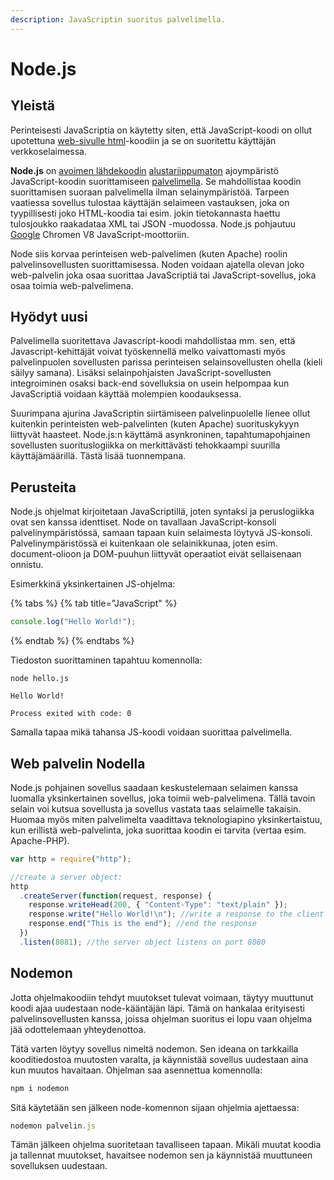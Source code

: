 ```yaml
---
description: JavaScriptin suoritus palvelimella.
---
```


# Node.js

## Yleistä

Perinteisesti JavaScriptia on käytetty siten, että JavaScript-koodi on ollut upotettuna [web-sivulle html](https://fi.wikipedia.org/wiki/Html)-koodiin ja se on suoritettu käyttäjän verkkoselaimessa. 

**Node.js** on [avoimen lähdekoodin](https://fi.wikipedia.org/wiki/Avoin_l%C3%A4hdekoodi) [alustariippumaton](https://fi.wikipedia.org/wiki/Alustariippumaton) ajoympäristö JavaScript-koodin suorittamiseen [palvelimella](https://fi.wikipedia.org/wiki/Palvelin). Se mahdollistaa koodin suorittamisen suoraan palvelimella ilman selainympäristöä. Tarpeen vaatiessa sovellus tulostaa käyttäjän selaimeen vastauksen, joka on tyypillisesti joko HTML-koodia tai esim. jokin tietokannasta haettu tulosjoukko raakadataa XML tai JSON -muodossa. Node.js pohjautuu [Google](https://fi.wikipedia.org/wiki/Google) Chromen V8 JavaScript-moottoriin. 

Node siis korvaa perinteisen web-palvelimen \(kuten Apache\) roolin palvelinsovellusten suorittamisessa. Noden voidaan ajatella olevan joko web-palvelin joka osaa suorittaa JavaScriptiä tai JavaScript-sovellus, joka osaa toimia web-palvelimena.

## Hyödyt uusi 

Palvelimella suoritettava Javascript-koodi mahdollistaa mm. sen, että Javascript-kehittäjät voivat työskennellä melko vaivattomasti myös palvelinpuolen sovellusten parissa perinteisen selainsovellusten ohella \(kieli säilyy samana\). Lisäksi selainpohjaisten JavaScript-sovellusten integroiminen osaksi back-end sovelluksia on usein helpompaa kun JavaScriptiä voidaan käyttää molempien koodauksessa.

Suurimpana ajurina JavaScriptin siirtämiseen palvelinpuolelle lienee ollut kuitenkin perinteisten web-palvelinten \(kuten Apache\) suorituskykyyn liittyvät haasteet. Node.js:n käyttämä asynkroninen, tapahtumapohjainen sovellusten suorituslogiikka on merkittävästi tehokkaampi suurilla käyttäjämäärillä.  Tästä lisää tuonnempana.

## Perusteita

Node.js ohjelmat kirjoitetaan JavaScriptillä, joten syntaksi ja peruslogiikka ovat sen kanssa identtiset. Node on tavallaan JavaScript-konsoli palvelinympäristössä, samaan tapaan kuin selaimesta löytyvä JS-konsoli. Palvelinympäristössä ei kuitenkaan ole selainikkunaa, joten esim. document-olioon ja DOM-puuhun liittyvät operaatiot eivät sellaisenaan onnistu.

Esimerkkinä yksinkertainen JS-ohjelma:

{% tabs %}
{% tab title="JavaScript" %}
```javascript
console.log("Hello World!");
```
{% endtab %}
{% endtabs %}

Tiedoston suorittaminen tapahtuu komennolla:

`node hello.js`

```text
Hello World!

Process exited with code: 0
```

Samalla tapaa mikä tahansa JS-koodi voidaan suorittaa palvelimella.

## Web palvelin Nodella

Node.js pohjainen sovellus saadaan keskustelemaan selaimen kanssa luomalla yksinkertainen sovellus, joka toimii web-palvelimena. Tällä tavoin selain voi kutsua sovellusta ja sovellus vastata taas selaimelle takaisin. Huomaa myös miten palvelimelta vaadittava teknologiapino yksinkertaistuu, kun erillistä web-palvelinta, joka suorittaa koodin ei tarvita \(vertaa esim. Apache-PHP\).

```javascript
var http = require("http");

//create a server object:
http
  .createServer(function(request, response) {
    response.writeHead(200, { "Content-Type": "text/plain" });
    response.write("Hello World!\n"); //write a response to the client
    response.end("This is the end"); //end the response
  })
  .listen(8081); //the server object listens on port 8080
```

## Nodemon

Jotta ohjelmakoodiin tehdyt muutokset tulevat voimaan, täytyy muuttunut koodi ajaa uudestaan node-kääntäjän läpi. Tämä on hankalaa erityisesti palvelinsovellusten kanssa, joissa ohjelman suoritus ei lopu vaan ohjelma jää odottelemaan yhteydenottoa.

Tätä varten löytyy sovellus nimeltä nodemon. Sen ideana on tarkkailla kooditiedostoa muutosten varalta, ja käynnistää sovellus uudestaan aina kun muutos havaitaan. Ohjelman saa asennettua komennolla:

```javascript
npm i nodemon
```

Sitä käytetään sen jälkeen node-komennon sijaan ohjelmia ajettaessa:

```javascript
nodemon palvelin.js
```

Tämän jälkeen ohjelma suoritetaan tavalliseen tapaan. Mikäli muutat koodia ja tallennat muutokset, havaitsee nodemon sen ja käynnistää muuttuneen sovelluksen uudestaan.



